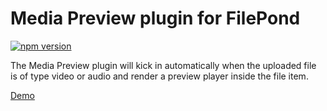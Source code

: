 # Media Preview plugin for FilePond

[![npm version](https://badge.fury.io/js/filepond-plugin-media-preview.svg)](https://badge.fury.io/js/filepond-plugin-media-preview)

The Media Preview plugin will kick in automatically when the uploaded file is of type video or audio and render a preview player inside the file item.

[Demo](https://nielsboogaard.github.io/filepond-plugin-media-preview/)